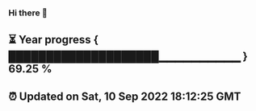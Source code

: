 ### Hi there 👋
⏳ Year progress { ████████████████████▁▁▁▁▁▁▁▁▁▁ } 69.25 %
---
⏰ Updated on Sat, 10 Sep 2022 18:12:25 GMT
---
